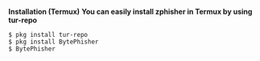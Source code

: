 **Installation (Termux)**
**You can easily install zphisher in Termux by using tur-repo**
```
$ pkg install tur-repo
$ pkg install BytePhisher
$ BytePhisher
```

